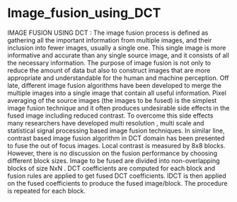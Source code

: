 # Image_fusion_using_DCT

IMAGE FUSION USING DCT : The image fusion process is defined as gathering all the important information from multiple images, and their inclusion into fewer images, usually a single one. This single image is more informative and accurate than any single source image, and it consists of all the necessary information. The purpose of image fusion is not only to reduce the amount of data but also to construct images that are more appropriate and understandable for the human and machine perception.
Off late, different image fusion algorithms have been developed to merge the multiple images into a single image that contain all useful information. Pixel averaging of the source images (the images to be fused) is the simplest image fusion technique and it often produces undesirable side effects in the fused image including reduced contrast. To overcome this side effects many researchers have developed multi resolution , multi scale and statistical signal processing based image fusion techniques.
In similar line, contrast based image fusion algorithm in DCT domain has been presented to fuse the out of focus images. Local contrast is measured by 8x8 blocks. However, there is no discussion on the fusion performance by choosing different block sizes. Image to be fused are divided into non-overlapping blocks of size NxN .
DCT coefficients are computed for each block and fusion rules are applied to get fused DCT coefficients. IDCT is then applied on the fused coefficients to produce the fused image/block. The procedure is repeated for each block.
 

